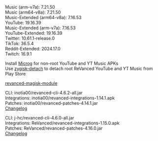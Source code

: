Music (arm-v7a): 7.21.50  
Music (arm64-v8a): 7.21.50  
Music-Extended (arm64-v8a): 7.16.53  
YouTube: 19.16.39  
Music-Extended (arm-v7a): 7.16.53  
YouTube-Extended: 19.16.39  
Twitter: 10.61.1-release.0  
TikTok: 36.5.4  
Reddit-Extended: 2024.17.0  
Twitch: 16.9.1  

Install [Microg](https://github.com/ReVanced/GmsCore/releases) for non-root YouTube and YT Music APKs  
Use [zygisk-detach](https://github.com/j-hc/zygisk-detach) to detach root ReVanced YouTube and YT Music from Play Store  

[revanced-magisk-module](https://github.com/iamsmmh/revanced-magisk-module)
  
CLI: inotia00/revanced-cli-4.6.2-all.jar  
Integrations: inotia00/revanced-integrations-1.14.1.apk  
Patches: inotia00/revanced-patches-4.14.1.jar  
[Changelog](https://github.com/inotia00/revanced-patches/releases/tag/v4.14.1)

CLI: j-hc/revanced-cli-4.6.0-all.jar  
Integrations: ReVanced/revanced-integrations-1.15.0.apk  
Patches: ReVanced/revanced-patches-4.16.0.jar  
[Changelog](https://github.com/ReVanced/revanced-patches/releases/tag/v4.16.0)  
